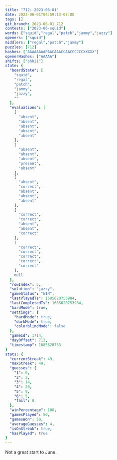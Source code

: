 ```yaml
---
title: "712: 2023-06-01"
date: 2023-06-01T04:59:13-07:00
tags: []
git_branch: 2023-06-01_712
contests: ["2023-06-squid"]
words: ["squid","regal","patch","jammy","jazzy"]
openers: ["squid"]
middlers: ["regal","patch","jammy"]
puzzles: [712]
hashes: ["AAAAAAAAPAACAAACCAACCCCCCXXXXX"]
openerHashes: ["AAAAA"]
shifts: ["phhii"]
state: {
  "boardState": [
    "squid",
    "regal",
    "patch",
    "jammy",
    "jazzy",
    ""
  ],
  "evaluations": [
    [
      "absent",
      "absent",
      "absent",
      "absent",
      "absent"
    ],
    [
      "absent",
      "absent",
      "absent",
      "present",
      "absent"
    ],
    [
      "absent",
      "correct",
      "absent",
      "absent",
      "absent"
    ],
    [
      "correct",
      "correct",
      "absent",
      "absent",
      "correct"
    ],
    [
      "correct",
      "correct",
      "correct",
      "correct",
      "correct"
    ],
    null
  ],
  "rowIndex": 5,
  "solution": "jazzy",
  "gameStatus": "WIN",
  "lastPlayedTs": 1685620753984,
  "lastCompletedTs": 1685620753984,
  "hardMode": true,
  "settings": {
    "hardMode": true,
    "darkMode": true,
    "colorblindMode": false
  },
  "gameId": 1714,
  "dayOffset": 712,
  "timestamp": 1685620753
}
stats: {
  "currentStreak": 49,
  "maxStreak": 49,
  "guesses": {
    "1": 0,
    "2": 2,
    "3": 14,
    "4": 20,
    "5": 9,
    "6": 5,
    "fail": 0
  },
  "winPercentage": 100,
  "gamesPlayed": 50,
  "gamesWon": 50,
  "averageGuesses": 4,
  "isOnStreak": true,
  "hasPlayed": true
}
---
```

<!-- more -->
Not a great start to June.
